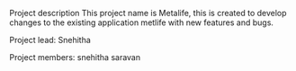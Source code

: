 Project description
This project name is Metalife, this is created to develop changes to the existing application metlife with new features and bugs.

Project lead:
Snehitha

Project members:
snehitha
saravan
